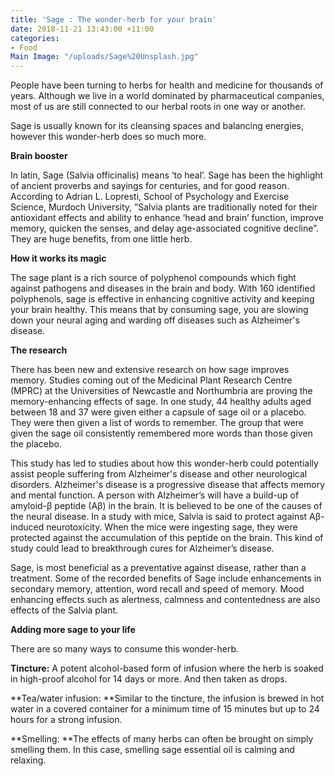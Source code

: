 ```yaml
---
title: 'Sage : The wonder-herb for your brain'
date: 2018-11-21 13:43:00 +11:00
categories:
- Food
Main Image: "/uploads/Sage%20Unsplash.jpg"
---
```


People have been turning to herbs for health and medicine for thousands of years.  Although we live in a world dominated by pharmaceutical companies, most of us are still connected to our herbal roots in one way or another.

Sage is usually known for its cleansing spaces and balancing energies, however this wonder-herb does so much more.

**Brain booster**

In latin, Sage (Salvia officinalis) means ‘to heal’. Sage has been the highlight of ancient proverbs and sayings for centuries, and for good reason. According to Adrian L. Lopresti, School of Psychology and Exercise Science, Murdoch University, ”Salvia plants are traditionally noted for their antioxidant effects and ability to enhance ‘head and brain’ function, improve memory, quicken the senses, and delay age-associated cognitive decline”. They are huge benefits, from one little herb.

**How it works its magic**

The sage plant is a rich source of polyphenol compounds which fight against pathogens and diseases in the brain and body.  With 160 identified polyphenols, sage is effective in enhancing cognitive activity and keeping your brain healthy. This means that by consuming sage, you are slowing down your neural aging and warding off diseases such as Alzheimer's disease.

**The research**

There has been new and extensive research on how sage improves memory. Studies coming out of the Medicinal Plant Research Centre (MPRC) at the Universities of Newcastle and Northumbria are proving the memory-enhancing effects of sage. In one study, 44 healthy adults aged between 18 and 37 were given either a capsule of sage oil or a placebo. They were then given a list of words to remember. The group that were given the sage oil consistently remembered more words than those given the placebo.

This study has led to studies about how this wonder-herb could potentially assist people suffering from Alzheimer's disease and other neurological disorders. Alzheimer's disease is a progressive disease that affects memory and mental function.  A person with Alzheimer’s will have a build-up of amyloid-β peptide (Aβ) in the brain. It is believed to be one of the causes of the neural disease.  In a study with mice, Salvia is said to protect against Aβ-induced neurotoxicity. When the mice were ingesting sage, they were protected against the accumulation of this peptide on the brain. This kind of study could lead to breakthrough cures for Alzheimer’s disease.

Sage, is most beneficial as a preventative against disease, rather than a treatment. Some of the recorded benefits of Sage include enhancements in secondary memory, attention, word recall and speed of memory. Mood enhancing effects such as alertness, calmness and contentedness are also effects of the Salvia plant.

**Adding more sage to your life**

There are so many ways to consume this wonder-herb.

**Tincture:** A potent alcohol-based form of infusion where the herb is soaked in high-proof alcohol for 14 days or more. And then taken as drops.

\*\*Tea/water infusion:  \*\*Similar to the tincture, the infusion is brewed in hot water in a covered container for a minimum time of 15 minutes but up to 24 hours for a strong infusion.

\*\*Smelling: \*\*The effects of many herbs can often be brought on simply smelling them. In this case, smelling sage essential oil is calming and relaxing.